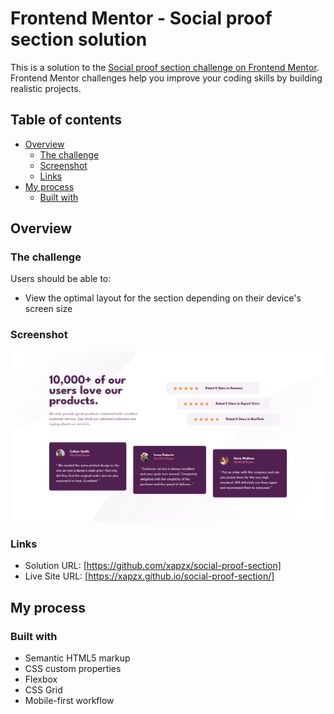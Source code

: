 # Frontend Mentor - Social proof section solution

This is a solution to the [Social proof section challenge on Frontend Mentor](https://www.frontendmentor.io/challenges/social-proof-section-6e0qTv_bA). Frontend Mentor challenges help you improve your coding skills by building realistic projects. 

## Table of contents

- [Overview](#overview)
  - [The challenge](#the-challenge)
  - [Screenshot](#screenshot)
  - [Links](#links)
- [My process](#my-process)
  - [Built with](#built-with)

## Overview

### The challenge

Users should be able to:

- View the optimal layout for the section depending on their device's screen size

### Screenshot

![](./screenshot/screenshot.png)

### Links

- Solution URL: [https://github.com/xapzx/social-proof-section]
- Live Site URL: [https://xapzx.github.io/social-proof-section/]

## My process

### Built with

- Semantic HTML5 markup
- CSS custom properties
- Flexbox
- CSS Grid
- Mobile-first workflow